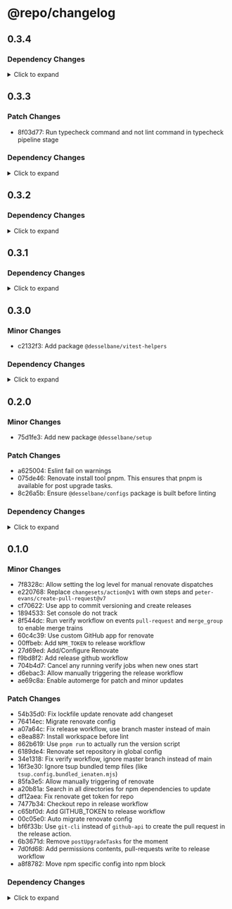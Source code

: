 # @repo/changelog

## 0.3.4

### Dependency Changes

<details>
<summary> Click to expand </summary>

- cc32e17: deps: [minor|devDependencies] Update package @types/node from 24.5.2 to 24.6.0
- 6f8e50d: deps: [patch|devDependencies] Update package @types/node from 24.6.0 to 24.6.1
- e63493a: deps: [patch|devDependencies] Update package @types/node from 24.6.1 to 24.6.2
- a756f63: deps: [minor|devDependencies] Update package @types/node from 24.6.2 to 24.7.0
- fa6ecaf: deps: [minor|devDependencies] Update package eslint from 9.36.0 to 9.37.0
- 7d56894: deps: [patch|devDependencies] Update package lint-staged from 16.2.0 to 16.2.1
- c0c397d: deps: [patch|devDependencies] Update package lint-staged from 16.2.1 to 16.2.2
- d954de2: deps: [patch|devDependencies] Update package lint-staged from 16.2.2 to 16.2.3
- 4f78cac: deps: [minor|engines] Update package node from v24.8.0 to v24.9.0
- 5d5b408: deps: [minor|engines] Update package node from v24.9.0 to v24.10.0
- 4f413f0: deps: [minor|volta] Update package pnpm from 10.17.1 to 10.18.0
- a756f63: deps: [patch|volta] Update package pnpm from 10.18.0 to 10.18.1
- fa7b39a: deps: [patch|action] Update package renovatebot/github-action from v43.0.13 to v43.0.14
- f48065e: deps: [patch|action] Update package renovatebot/github-action from v43.0.14 to v43.0.15
- 9e5bc19: deps: [patch|devDependencies] Update package semver from 7.7.2 to 7.7.3
- 5cae16a: deps: Updated lockfile
- 5cae16a: deps: Updated lockfile
- 5cae16a: deps: Updated lockfile
- 61e4a18: deps: Updated lockfile
- 61e4a18: deps: Updated lockfile
- 61e4a18: deps: Updated lockfile


</details>

## 0.3.3

### Patch Changes

- 8f03d77: Run typecheck command and not lint command in typecheck pipeline stage

### Dependency Changes

<details>
<summary> Click to expand </summary>

- 5e89109: deps: [patch|devDependencies] Update package @changesets/cli from 2.29.5 to 2.29.6
- fdf9442: deps: [patch|devDependencies] Update package @changesets/cli from 2.29.6 to 2.29.7
- ff7d600: deps: [patch|devDependencies] Update package @turbo/gen from 2.5.5 to 2.5.6
- 4b52681: deps: [patch|devDependencies] Update package @turbo/gen from 2.5.6 to 2.5.7
- 7f91119: deps: [patch|devDependencies] Update package @turbo/gen from 2.5.7 to 2.5.8
- 07f989a: deps: [minor|devDependencies] Update package @types/node from 24.2.1 to 24.3.0
- d9f1876: deps: [patch|devDependencies] Update package @types/node from 24.3.0 to 24.3.1
- 908e130: deps: [patch|devDependencies] Update package @types/node from 24.3.1 to 24.3.2
- eac00a2: deps: [patch|devDependencies] Update package @types/node from 24.3.2 to 24.3.3
- 985254d: deps: [minor|devDependencies] Update package @types/node from 24.3.3 to 24.4.0
- 2f9cefa: deps: [minor|devDependencies] Update package @types/node from 24.4.0 to 24.5.0
- 29353de: deps: [patch|devDependencies] Update package @types/node from 24.5.0 to 24.5.1
- 6c1e1d4: deps: [patch|devDependencies] Update package @types/node from 24.5.1 to 24.5.2
- d38a362: deps: [major|action] Update package actions/checkout from v4 to v5
- a8af9ef: deps: [major|action] Update package actions/setup-node from v4 to v5
- e0de2a4: deps: [minor|devDependencies] Update package eslint from 9.33.0 to 9.34.0
- 52ab2a1: deps: [minor|devDependencies] Update package eslint from 9.34.0 to 9.35.0
- 9628bf9: deps: [minor|devDependencies] Update package eslint from 9.35.0 to 9.36.0
- 02a8a8f: deps: [patch|devDependencies] Update package lint-staged from 16.1.5 to 16.1.6
- 00d5885: deps: [minor|devDependencies] Update package lint-staged from 16.1.6 to 16.2.0
- 635589f: deps: [minor|engines] Update package node from v24.5.0 to v24.6.0
- 57f38d9: deps: [minor|engines] Update package node from v24.6.0 to v24.7.0
- 5b0835f: deps: [minor|engines] Update package node from v24.7.0 to v24.8.0
- b7b8774: deps: [minor|volta] Update package pnpm from 10.14.0 to 10.15.0
- ee2a684: deps: [patch|volta] Update package pnpm from 10.15.0 to 10.15.1
- 908e130: deps: [minor|volta] Update package pnpm from 10.15.1 to 10.16.0
- 77f1237: deps: [patch|volta] Update package pnpm from 10.16.0 to 10.16.1
- 1490f7b: deps: [minor|volta] Update package pnpm from 10.16.1 to 10.17.0
- 60f1846: deps: [patch|volta] Update package pnpm from 10.17.0 to 10.17.1
- d68ef20: deps: [patch|action] Update package renovatebot/github-action from v43.0.10 to v43.0.11
- a969525: deps: [patch|action] Update package renovatebot/github-action from v43.0.11 to v43.0.12
- bb8aa7f: deps: [patch|action] Update package renovatebot/github-action from v43.0.12 to v43.0.13
- 5114890: deps: [patch|action] Update package renovatebot/github-action from v43.0.6 to v43.0.7
- e5515a9: deps: [patch|action] Update package renovatebot/github-action from v43.0.7 to v43.0.8
- af7996f: deps: [patch|action] Update package renovatebot/github-action from v43.0.8 to v43.0.9
- 02a8a8f: deps: [patch|action] Update package renovatebot/github-action from v43.0.9 to v43.0.10
- ff7d600: deps: [patch|devDependencies] Update package turbo from 2.5.5 to 2.5.6
- 4b52681: deps: [patch|devDependencies] Update package turbo from 2.5.6 to 2.5.7
- 7f91119: deps: [patch|devDependencies] Update package turbo from 2.5.7 to 2.5.8
- 12a821f: deps: Updated lockfile
- 12a821f: deps: Updated lockfile
- 12a821f: deps: Updated lockfile
- 5d93987: deps: Updated lockfile
- 5d93987: deps: Updated lockfile
- 5d93987: deps: Updated lockfile
- 89130f2: deps: Updated lockfile
- 89130f2: deps: Updated lockfile
- 89130f2: deps: Updated lockfile
- fe65b13: deps: Updated lockfile
- fe65b13: deps: Updated lockfile
- fe65b13: deps: Updated lockfile
- f56fffb: deps: Updated lockfile
- f56fffb: deps: Updated lockfile
- f56fffb: deps: Updated lockfile


</details>

## 0.3.2

### Dependency Changes

<details>
<summary> Click to expand </summary>

- b4d9ff3: deps: [minor|devDependencies] Update package @types/node from 24.1.0 to 24.2.0
- 341851a: deps: [patch|devDependencies] Update package @types/node from 24.2.0 to 24.2.1
- 6c86063: deps: [minor|devDependencies] Update package eslint from 9.32.0 to 9.33.0
- a805584: deps: [patch|devDependencies] Update package lint-staged from 16.1.2 to 16.1.4
- 8c64366: deps: [patch|devDependencies] Update package lint-staged from 16.1.4 to 16.1.5
- 8c64366: deps: [patch|action] Update package renovatebot/github-action from v43.0.5 to v43.0.6
- 36adbe0: deps: Updated lockfile
- 36adbe0: deps: Updated lockfile
- 36adbe0: deps: Updated lockfile
- 5150293: deps: Updated lockfile
- 5150293: deps: Updated lockfile
- 5150293: deps: Updated lockfile


</details>

## 0.3.1

### Dependency Changes

<details>
<summary> Click to expand </summary>

- e095ed0: deps: [minor|devDependencies] Update package @types/node from 24.0.15 to 24.1.0
- 85e47ef: deps: [minor|devDependencies] Update package eslint from 9.31.0 to 9.32.0
- 6e75afc: deps: [minor|engines] Update package node from v24.4.1 to v24.5.0
- c281908: deps: [minor|volta] Update package pnpm from 10.13.1 to 10.14.0
- 0f85495: deps: [patch|action] Update package renovatebot/github-action from v43.0.3 to v43.0.4
- a4dc62e: deps: [patch|action] Update package renovatebot/github-action from v43.0.4 to v43.0.5
- 93bd1ff: deps: Updated lockfile
- 93bd1ff: deps: Updated lockfile
- 93bd1ff: deps: Updated lockfile


</details>

## 0.3.0

### Minor Changes

- c2132f3: Add package `@desselbane/vitest-helpers`

### Dependency Changes

<details>
<summary> Click to expand </summary>

- 55464ee: deps: [patch|devDependencies] Update package @types/node from 24.0.14 to 24.0.15


</details>

## 0.2.0

### Minor Changes

- 75d1fe3: Add new package `@desselbane/setup`

### Patch Changes

- a625004: Eslint fail on warnings
- 075de46: Renovate install tool pnpm. This ensures that pnpm is available for post upgrade tasks.
- 8c26a5b: Ensure `@desselbane/configs` package is built before linting

### Dependency Changes

<details>
<summary> Click to expand </summary>

- 6f22c2b: deps: [patch|devDependencies] Update package @turbo/gen from 2.5.4 to 2.5.5
- 4441786: deps: [patch|devDependencies] Update package @types/node from 24.0.10 to 24.0.11
- 4f0092b: deps: [patch|devDependencies] Update package @types/node from 24.0.11 to 24.0.12
- 6bfb1dc: deps: [patch|devDependencies] Update package @types/node from 24.0.12 to 24.0.13
- b64dde0: deps: [patch|devDependencies] Update package @types/node from 24.0.13 to 24.0.14
- 87d2fbe: deps: [minor|devDependencies] Update package eslint from 9.30.1 to 9.31.0
- 1420554: deps: [minor|engines] Update package node from v24.3.0 to v24.4.0
- 53c2e36: deps: [patch|engines] Update package node from v24.4.0 to v24.4.1
- 1420554: deps: [minor|volta] Update package pnpm from 10.12.4 to 10.13.1
- 5a977d2: deps: [patch|action] Update package renovatebot/github-action from v43.0.2 to v43.0.3
- 6f22c2b: deps: [patch|devDependencies] Update package turbo from 2.5.4 to 2.5.5
- a9456ff: deps: Updated lockfile
- a9456ff: deps: Updated lockfile
- a9456ff: deps: Updated lockfile


</details>

## 0.1.0

### Minor Changes

- 7f8328c: Allow setting the log level for manual renovate dispatches
- e220768: Replace `changesets/action@v1` with own steps and `peter-evans/create-pull-request@v7`
- cf70622: Use app to commit versioning and create releases
- 1894533: Set console do not track
- 8f544dc: Run verify workflow on events `pull-request` and `merge_group` to enable merge trains
- 60c4c39: Use custom GitHub app for renovate
- 00ffbeb: Add `NPM_TOKEN` to release workflow
- 27d69ed: Add/Configure Renovate
- f9bd8f2: Add release github workflow
- 704b4d7: Cancel any running verify jobs when new ones start
- d6ebac3: Allow manually triggering the release workflow
- ae69c8a: Enable automerge for patch and minor updates

### Patch Changes

- 54b35d0: Fix lockfile update renovate add changeset
- 76414ec: Migrate renovate config
- a07a64c: Fix release workflow, use branch master instead of main
- e8ea887: Install workspace before lint
- 862b619: Use `pnpm run` to actually run the version script
- 6189de4: Renovate set repository in global config
- 34e1318: Fix verify workflow, ignore master branch instead of main
- 16f3e30: Ignore tsup bundled temp files (like `tsup.config.bundled_ienaten.mjs`)
- 85fa3e5: Allow manually triggering of renovate
- a20b81a: Search in all directories for npm dependencies to update
- df12aea: Fix renovate get token for repo
- 7477b34: Checkout repo in release workflow
- c65bf0d: Add GITHUB_TOKEN to release workflow
- 00c05e0: Auto migrate renovate config
- bf6f33b: Use `git-cli` instead of `github-api` to create the pull request in the release action.
- 6b3671d: Remove `postUpgradeTasks` for the moment
- 7d0fd68: Add permissions contents, pull-requests write to release workflow
- a8f8782: Move npm specific config into npm block

### Dependency Changes

<details>
<summary> Click to expand </summary>

- fc0ecc1: deps: [patch|devDependencies] Update package @types/node from 24.0.3 to 24.0.10
- 1e17843: deps: [major|action] Update package actions/create-github-app-token from v1 to v2
- 133bf18: deps: [minor|devDependencies] Update package eslint from 9.28.0 to 9.30.1
- fc0ecc1: deps: [minor|engines] Update package node from v24.2.0 to v24.3.0
- fc0ecc1: deps: [patch|volta] Update package pnpm from 10.12.1 to 10.12.4
- 266c4de: deps: [minor|devDependencies] Update package prettier from 3.5.3 to 3.6.2
- 9a51349: deps: [major|action] Update package renovatebot/github-action from v42.0.6 to v43.0.2
- 81b22c8: deps: Updated lockfile
- 81b22c8: deps: Updated lockfile
- 81b22c8: deps: Updated lockfile


</details>